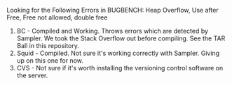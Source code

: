 Looking for the Following Errors in BUGBENCH: Heap Overflow, Use after Free, Free not allowed, double free

1. BC - Compiled and Working. Throws errors which are detected by Sampler. We took the Stack Overflow out before compiling. See the TAR Ball in this repository.
2. Squid - Compiled. Not sure it's working correctly with Sampler. Giving up on this one for now.
3. CVS - Not sure if it's worth installing the versioning control software on the server.
